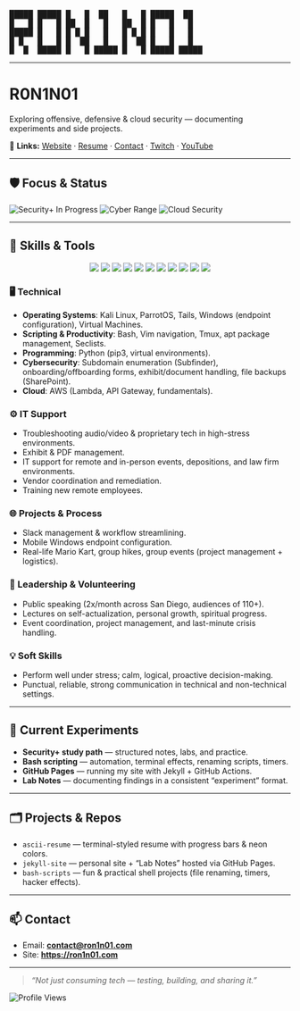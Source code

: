 <!-- Profile README for @RON1N01 -->

<pre>
█████ █████ █   █  ██   █   █ █████  ██  
█   █ █   █ ██  █   █   ██  █ █   █   █  
█████ █   █ █ █ █   █   █ █ █ █   █   █  
█ █   █   █ █  ██   █   █  ██ █   █   █  
█  █  █████ █   █ █████ █   █ █████ █████
</pre>


---

# R0N1N01

Exploring offensive, defensive & cloud security — documenting experiments and side projects.  

🔗 **Links:** [Website](https://ron1n01.com) · [Resume](https://ron1n01.github.io) · [Contact](mailto:contact@ron1n01.com) · [Twitch](https://www.twitch.tv/ron1n0101) · [YouTube](ttps://www.youtube.com/@RON1N01-01)

---

## 🛡️ Focus & Status
![Security+ In Progress](https://img.shields.io/badge/Security%2B-In%20Progress-blue)
![Cyber Range](https://img.shields.io/badge/TryHackMe-Active-green)
![Cloud Security](https://img.shields.io/badge/Cloud-Soon-informational)

---

## 🔧 Skills & Tools

<p align="center">
  <img src="https://img.shields.io/badge/Linux-000?style=for-the-badge&logo=linux"/>
  <img src="https://img.shields.io/badge/Kali_Linux-557C94?style=for-the-badge&logo=kali-linux"/>
  <img src="https://img.shields.io/badge/ParrotOS-6FADCF?style=for-the-badge&logo=linux"/>
  <img src="https://img.shields.io/badge/Tmux-1BB91F?style=for-the-badge&logo=tmux"/>
  <img src="https://img.shields.io/badge/Vim-019733?style=for-the-badge&logo=vim"/>
  <img src="https://img.shields.io/badge/Python-3776AB?style=for-the-badge&logo=python"/>
  <img src="https://img.shields.io/badge/Bash-121011?style=for-the-badge&logo=gnu-bash"/>
  <img src="https://img.shields.io/badge/Git-F05032?style=for-the-badge&logo=git"/>
  <img src="https://img.shields.io/badge/GitHub-181717?style=for-the-badge&logo=github"/>
  <img src="https://img.shields.io/badge/AWS-232F3E?style=for-the-badge&logo=amazon-aws"/>
  <img src="https://img.shields.io/badge/Networking-00599C?style=for-the-badge&logo=cisco"/>
</p>

### 🖥️ Technical
- **Operating Systems**: Kali Linux, ParrotOS, Tails, Windows (endpoint configuration), Virtual Machines.  
- **Scripting & Productivity**: Bash, Vim navigation, Tmux, apt package management, Seclists.  
- **Programming**: Python (pip3, virtual environments).  
- **Cybersecurity**: Subdomain enumeration (Subfinder), onboarding/offboarding forms, exhibit/document handling, file backups (SharePoint).  
- **Cloud**: AWS (Lambda, API Gateway, fundamentals).  

### ⚙️ IT Support
- Troubleshooting audio/video & proprietary tech in high-stress environments.  
- Exhibit & PDF management.  
- IT support for remote and in-person events, depositions, and law firm environments.  
- Vendor coordination and remediation.  
- Training new remote employees.  

### 🌐 Projects & Process
- Slack management & workflow streamlining.  
- Mobile Windows endpoint configuration.  
- Real-life Mario Kart, group hikes, group events (project management + logistics).  

### 🎤 Leadership & Volunteering
- Public speaking (2x/month across San Diego, audiences of 110+).  
- Lectures on self-actualization, personal growth, spiritual progress.  
- Event coordination, project management, and last-minute crisis handling.  

### 💡 Soft Skills
- Perform well under stress; calm, logical, proactive decision-making.  
- Punctual, reliable, strong communication in technical and non-technical settings.  

---

## 🧪 Current Experiments
- **Security+ study path** — structured notes, labs, and practice.  
- **Bash scripting** — automation, terminal effects, renaming scripts, timers.  
- **GitHub Pages** — running my site with Jekyll + GitHub Actions.  
- **Lab Notes** — documenting findings in a consistent “experiment” format.   

---

## 🗂️ Projects & Repos
- `ascii-resume` — terminal-styled resume with progress bars & neon colors.  
- `jekyll-site` — personal site + “Lab Notes” hosted via GitHub Pages.  
- `bash-scripts` — fun & practical shell projects (file renaming, timers, hacker effects).  

---

## 📫 Contact
- Email: **contact@ron1n01.com**  
- Site: **https://ron1n01.com**

---

> _“Not just consuming tech — testing, building, and sharing it.”_

![Profile Views](https://komarev.com/ghpvc/?username=RON1N01&color=grey)
